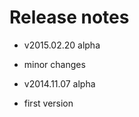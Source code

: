 Release notes
=============================================
* v2015.02.20 alpha
 * minor changes

* v2014.11.07 alpha
 * first version